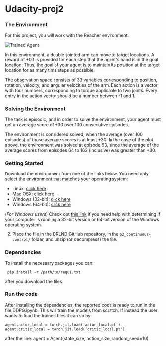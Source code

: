 # Udacity-proj2

[//]: # (Image References)

[image1]: https://video.udacity-data.com/topher/2018/June/5b1ea778_reacher/reacher.gif "Unity ML-Agents Reacher Environment"

### The Environment
For this project, you will work with the Reacher environment.

![Trained Agent][image1]

In this environment, a double-jointed arm can move to target locations. A reward of +0.1 is provided for each step that the agent's hand is in the goal location. Thus, the goal of your agent is to maintain its position at the target location for as many time steps as possible.

The observation space consists of 33 variables corresponding to position, rotation, velocity, and angular velocities of the arm. Each action is a vector with four numbers, corresponding to torque applicable to two joints. Every entry in the action vector should be a number between -1 and 1.


### Solving the Environment
The task is episodic, and in order to solve the environment, your agent must get an average score of +30 over 100 consecutive episodes.

The environment is considered solved, when the average (over 100 episodes) of those average scores is at least +30. In the case of the plot above, the environment was solved at episode 63, since the average of the average scores from episodes 64 to 163 (inclusive) was greater than +30.


### Getting Started

Download the environment from one of the links below.  You need only select the environment that matches your operating system:
- Linux: [click here](href="https://s3-us-west-1.amazonaws.com/udacity-drlnd/P2/Reacher/one_agent/Reacher_Linux.zip")
- Mac OSX: [click here](href="href="https://s3-us-west-1.amazonaws.com/udacity-drlnd/P2/Reacher/one_agent/Reacher.app.zip")
- Windows (32-bit): [click here](href="https://s3-us-west-1.amazonaws.com/udacity-drlnd/P2/Reacher/one_agent/Reacher_Windows_x86.zip")
- Windows (64-bit): [click here](href="https://s3-us-west-1.amazonaws.com/udacity-drlnd/P2/Reacher/one_agent/Reacher_Windows_x86_64.zip")
    
(_For Windows users_) Check out [this link](https://support.microsoft.com/en-us/help/827218/how-to-determine-whether-a-computer-is-running-a-32-bit-version-or-64) if you need help with determining if your computer is running a 32-bit version or 64-bit version of the Windows operating system.

2. Place the file in the DRLND GitHub repository, in the `p2_continuous-control/` folder, and unzip (or decompress) the file. 

### Dependencies

To install the necessary packages you can:

     pip install -r /path/to/requi.txt
  
after you download the files.

### Run the code

After installing the dependencies, the reported code is ready to run in the file DDPG.ipynb.
This will train the models from scratch. If instead the user wants to load the trained files it can so by:

    agent.actor_local = torch.jit.load('actor_local.pt')
    agent.critic_local = torch.jit.load('critic_local.pt')
    
after the line:
    agent = Agent(state_size, action_size, random_seed=10)

